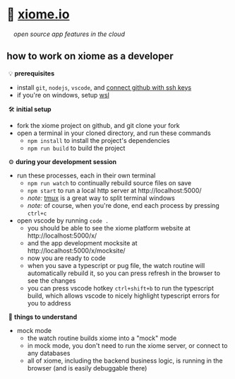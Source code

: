 
# 💠 [xiome.io](https://xiome.io/)

&nbsp; &nbsp; *open source app features in the cloud*

## how to work on xiome as a developer

&nbsp;💡 **prerequisites**
- install `git`, `nodejs`, `vscode`, and [connect github with ssh keys](https://docs.github.com/en/authentication/connecting-to-github-with-ssh)
- if you're on windows, setup [wsl](https://en.wikipedia.org/wiki/Windows_Subsystem_for_Linux)

&nbsp;🛠️ **initial setup**
- fork the xiome project on github, and git clone your fork
- open a terminal in your cloned directory, and run these commands
  - `npm install` to install the project's dependencies
  - `npm run build` to build the project

&nbsp;⚙️ **during your development session**
- run these processes, each in their own terminal
  - `npm run watch` to continually rebuild source files on save
  - `npm start` to run a local http server at http://localhost:5000/
  - *note:* [tmux](https://en.wikipedia.org/wiki/Tmux) is a great way to split terminal windows
  - *note:* of course, when you're done, end each process by pressing `ctrl+c`
- open vscode by running `code .`
  - you should be able to see the xiome platform website at http://localhost:5000/x/
  - and the app development mocksite at http://localhost:5000/x/mocksite/
  - now you are ready to code
  - when you save a typescript or pug file, the watch routine will automatically rebuild it, so you can press refresh in the browser to see the changes
  - you can press vscode hotkey `ctrl+shift+b` to run the typescript build, which allows vscode to nicely highlight typescript errors for you to address

&nbsp;🧠 **things to understand**
- mock mode
  - the watch routine builds xiome into a "mock" mode
  - in mock mode, you don't need to run the xiome server, or connect to any databases
  - all of xiome, including the backend business logic, is running in the browser (and is easily debuggable there)
